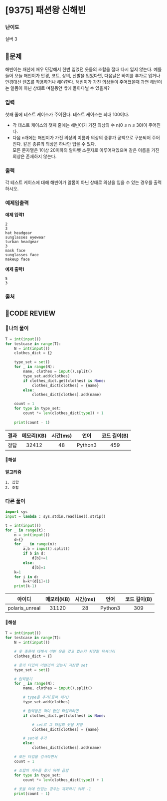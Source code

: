 # [9375] 패션왕 신해빈

### **난이도**
실버 3
## **📝문제**
해빈이는 패션에 매우 민감해서 한번 입었던 옷들의 조합을 절대 다시 입지 않는다. 예를 들어 오늘 해빈이가 안경, 코트, 상의, 신발을 입었다면, 다음날은 바지를 추가로 입거나 안경대신 렌즈를 착용하거나 해야한다. 해빈이가 가진 의상들이 주어졌을때 과연 해빈이는 알몸이 아닌 상태로 며칠동안 밖에 돌아다닐 수 있을까?
### **입력**
첫째 줄에 테스트 케이스가 주어진다. 테스트 케이스는 최대 100이다.

- 각 테스트 케이스의 첫째 줄에는 해빈이가 가진 의상의 수 n(0 ≤ n ≤ 30)이 주어진다.
- 다음 n개에는 해빈이가 가진 의상의 이름과 의상의 종류가 공백으로 구분되어 주어진다. 같은 종류의 의상은 하나만 입을 수 있다.  
모든 문자열은 1이상 20이하의 알파벳 소문자로 이루어져있으며 같은 이름을 가진 의상은 존재하지 않는다.
### **출력**
각 테스트 케이스에 대해 해빈이가 알몸이 아닌 상태로 의상을 입을 수 있는 경우를 출력하시오.
### **예제입출력**

**예제 입력1**

```
2
3
hat headgear
sunglasses eyewear
turban headgear
3
mask face
sunglasses face
makeup face
```

**예제 출력1**

```
5
3
```

### **출처**

## **🧐CODE REVIEW**

### **🧾나의 풀이**

```python
T = int(input())
for testcase in range(T):
    N = int(input())
    clothes_dict = {}

    type_set = set()
    for _ in range(N):
        name, clothes = input().split()
        type_set.add(clothes)
        if clothes_dict.get(clothes) is None:
            clothes_dict[clothes] = {name}
        else:
            clothes_dict[clothes].add(name)

    count = 1
    for type in type_set:
        count *= len(clothes_dict[type]) + 1
    
    print(count - 1)
```

결과	| 메모리(KB) |	시간(ms) |	언어 |	코드 길이(B)
:----:|:-----:|:-----:|:-----:|:--------:
정답|32412|48|Python3|459
#### **📝해설**

**알고리즘**
```
1. 집합
2. 조합
```

### **다른 풀이**

```python
import sys
input = lambda : sys.stdin.readline().strip()

t = int(input())
for _ in range(t):
    n = int(input())
    d={}
    for __ in range(n):
        a,b = input().split()
        if b in d:
            d[b]+=1
        else:
            d[b]=1
    k=1
    for i in d:
        k=k*(d[i]+1)
    print(k-1)
```

아이디 | 메모리(KB) |	시간(ms) |	언어 |	코드 길이(B) 
:-----:|:-----:|:-----:|:----:|:--------:
polaris_unreal|31120|28|Python3|309
#### **📝해설**

```python
T = int(input())
for testcase in range(T):
    N = int(input())

    # 옷 종류에 대해서 어떤 옷을 갖고 있는지 저장할 딕셔너리
    clothes_dict = {}

    # 옷의 타입이 어떤것이 있는지 저장할 set
    type_set = set()

    # 입력받기
    for _ in range(N):
        name, clothes = input().split()

        # type을 추가(중복 제거)
        type_set.add(clothes)

        # 입력받은 적이 없던 타입이라면
        if clothes_dict.get(clothes) is None:

            # set로 그 타입의 옷을 저장
            clothes_dict[clothes] = {name}

        # set에 추가
        else:
            clothes_dict[clothes].add(name)

    # 모든 타입을 검사하면서
    count = 1

    # 조합의 개수를 찾기 위해 곱함
    for type in type_set:
        count *= len(clothes_dict[type]) + 1
    
    # 옷을 아예 안입는 경우는 제외하기 위해 -1
    print(count - 1)
```